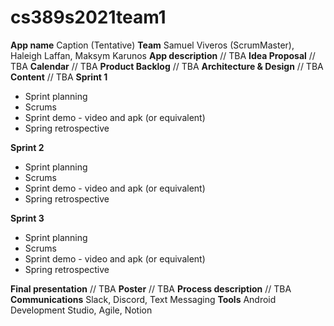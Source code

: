 # cs389s2021team1

**App name**
Caption (Tentative)
**Team** 
Samuel Viveros (ScrumMaster), Haleigh Laffan, Maksym Karunos
**App description**
// TBA
**Idea Proposal**
// TBA
**Calendar**
// TBA
**Product Backlog**
// TBA
**Architecture & Design**
// TBA
**Content**
// TBA
**Sprint 1**

* Sprint planning
* Scrums
* Sprint demo - video and apk (or equivalent)
* Spring retrospective

**Sprint 2**

* Sprint planning
* Scrums
* Sprint demo - video and apk (or equivalent)
* Spring retrospective

**Sprint 3** 

* Sprint planning
* Scrums
* Sprint demo - video and apk (or equivalent)
* Spring retrospective

**Final presentation**
// TBA
**Poster**
// TBA
**Process description**
// TBA
**Communications**
Slack, Discord, Text Messaging
**Tools**
Android Development Studio, Agile, Notion


